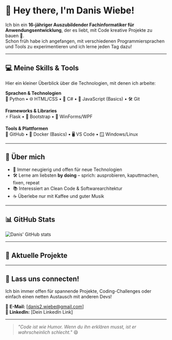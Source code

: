 # 👋 Hey there, I'm Danis Wiebe!

Ich bin ein **16-jähriger Auszubildender Fachinformatiker für Anwendungsentwicklung**, der es liebt, mit Code kreative Projekte zu bauen 🚀.  
Schon früh habe ich angefangen, mit verschiedenen Programmiersprachen und Tools zu experimentieren und ich lerne jeden Tag dazu!  

---

## 💻 Meine Skills & Tools

Hier ein kleiner Überblick über die Technologien, mit denen ich arbeite:

**Sprachen & Technologien**  
🐍 Python • 🌐 HTML/CSS • 💠 C# • 📜 JavaScript (Basics) • 🛠 Git  

**Frameworks & Libraries**  
⚡ Flask • 🎨 Bootstrap • 📱 WinForms/WPF  

**Tools & Plattformen**  
🐙 GitHub • 🐳 Docker (Basics) • 🖥 VS Code • 🪟 Windows/Linux  

---

## 🌟 Über mich
- 🔎 Immer neugierig und offen für neue Technologien   
- 🛠 Lerne am liebsten **by doing** – sprich: ausprobieren, kaputtmachen, fixen, repeat  
- 📚 Interessiert an Clean Code & Softwarearchitektur  
- ☕ Überlebe nur mit Kaffee und guter Musik  

---

## 📊 GitHub Stats
![Danis' GitHub stats](https://github-readme-stats.vercel.app/api?username=DeinGitHubName&show_icons=true&theme=radical)

---

## 🚀 Aktuelle Projekte 

---

## 🤝 Lass uns connecten!
Ich bin immer offen für spannende Projekte, Coding-Challenges oder einfach einen netten Austausch mit anderen Devs!  

📩 **E-Mail:** [danis2.wiebe@gmail.com]  
💼 **LinkedIn:** [Dein LinkedIn Link]  

---

> *"Code ist wie Humor. Wenn du ihn erklären musst, ist er wahrscheinlich schlecht."* 😄
